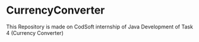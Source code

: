 # CurrencyConverter
This Repository is made on CodSoft internship of Java Development of Task 4 (Currency Converter)
